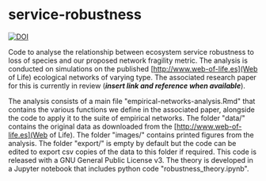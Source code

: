 # service-robustness

[![DOI](https://zenodo.org/badge/237173423.svg)](https://zenodo.org/badge/latestdoi/237173423)

Code to analyse the relationship between ecosystem service robustness to loss of species and our proposed network fragility metric. The analysis is conducted on simulations on the published [http://www.web-of-life.es](Web of Life) ecological networks of varying type. The associated research paper for this is currently in review (__*insert link and reference when available*__). 

The analysis consists of a main file "empirical-networks-analysis.Rmd" that contains the various functions we define in the associated paper, alongside the code to apply it to the suite of empirical networks. The folder "data/" contains the original data as downloaded from the [http://www.web-of-life.es](Web of Life). The folder "images/" contains printed figures from the analysis. The folder "export/" is empty by default but the code can be edited to export csv copies of the data to this folder if required. This code is released with a GNU General Public License v3. The theory is developed in a Jupyter notebook that includes python code "robustness_theory.ipynb". 
